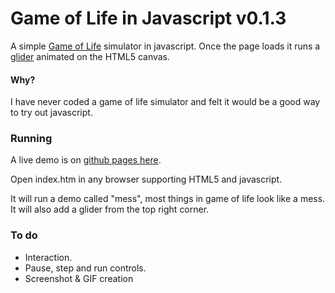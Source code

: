 # Game of Life in Javascript v0.1.3

A simple [Game of Life](https://en.wikipedia.org/wiki/Conway's_Game_of_Life) simulator in javascript. Once the page loads it runs a [glider](https://en.wikipedia.org/wiki/Glider_%28Conway's_Life%29) animated on the HTML5 canvas.

#### Why?

I have never coded a game of life simulator and felt it would be a good way to try out javascript.

### Running

A live demo is on [github pages here](https://wolfmankurd.github.io/gameoflife.js/).

Open index.htm in any browser supporting HTML5 and javascript.

It will run a demo called "mess", most things in game of life look like a mess.
It will also add a glider from the top right corner.

### To do

* Interaction.
* Pause, step and run controls.
* Screenshot & GIF creation
